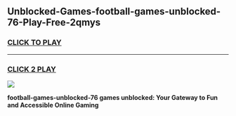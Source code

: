 
## Unblocked-Games-football-games-unblocked-76-Play-Free-2qmys
<h3>
<a href="https://premium76.site?title=football-games-unblocked-76&ref=19M">CLICK TO PLAY</a></h3>
<hr>

<h3>
<a href="https://premium76.site?title=football-games-unblocked-76&ref=19M">CLICK 2 PLAY</a>
  
</h3>

<a href="https://premium76.site?title=football-games-unblocked-76&ref=19M"><img src="https://clearcache.store/games.png"></a>


**football-games-unblocked-76 games unblocked: Your Gateway to Fun and Accessible Online Gaming**
